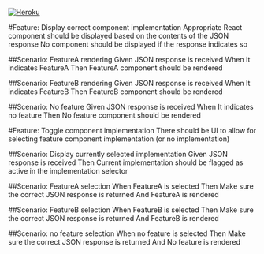 [![Heroku](https://heroku-badge.herokuapp.com/?app=heroku-badge)](http://esanalytics.herokuapp.com)

#Feature: Display correct component implementation
Appropriate React component should be displayed based on the contents of the JSON response
No component should be displayed if the response indicates so

##Scenario: FeatureA rendering
Given JSON response is received
When It indicates FeatureA
Then FeatureA component should be rendered

##Scenario: FeatureB rendering
Given JSON response is received
When It indicates FeatureB
Then FeatureB component should be rendered

##Scenario: No feature
Given JSON response is received
When It indicates no feature
Then No feature component should be rendered

#Feature: Toggle component implementation
There should be UI to allow for selecting feature component implementation (or no implementation)

##Scenario: Display currently selected implementation
Given JSON response is received
Then Current implementation should be flagged as active in the implementation selector

##Scenario: FeatureA selection
When FeatureA is selected
Then Make sure the correct JSON response is returned
And FeatureA is rendered

##Scenario: FeatureB selection
When FeatureB is selected
Then Make sure the correct JSON response is returned
And FeatureB is rendered

##Scenario: no feature selection
When no feature is selected
Then Make sure the correct JSON response is returned
And No feature is rendered
